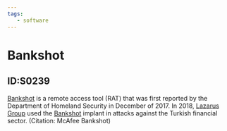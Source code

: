 ```yaml
---
tags:
   - software
---
```

# Bankshot
## ID:S0239
[Bankshot](/mitre/software/S0239) is a remote access tool (RAT) that was first reported by the Department of Homeland Security in December of 2017. In 2018, [Lazarus Group](/mitre/groups/G0032) used the [Bankshot](/mitre/software/S0239) implant in attacks against the Turkish financial sector. (Citation: McAfee Bankshot)

